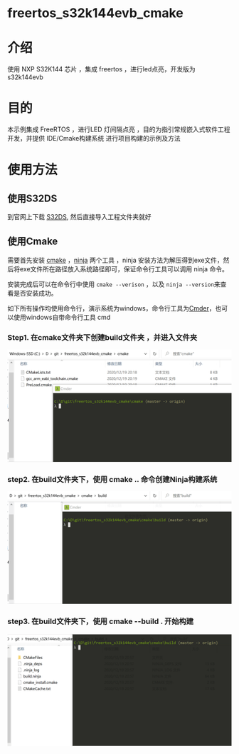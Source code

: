 freertos_s32k144evb_cmake
=============================

# 介绍
使用 NXP S32K144 芯片 ，集成 freertos ，进行led点亮，开发版为 s32k144evb

# 目的
本示例集成 FreeRTOS ，进行LED 灯间隔点亮 ，目的为指引常规嵌入式软件工程开发，并提供 IDE/Cmake构建系统 进行项目构建的示例及方法

# 使用方法

## 使用S32DS 
到官网上下载 [S32DS](https://www.nxp.com/design/software/development-software/s32-design-studio-ide/s32-design-studio-for-arm:S32DS-ARM), 然后直接导入工程文件夹就好

## 使用Cmake

需要首先安装 [cmake](https://cmake.org/) ，[ninja](https://github.com/ninja-build/ninja/releases) 两个工具 ，ninja 安装方法为解压得到exe文件，然后将exe文件所在路径放入系统路径即可，保证命令行工具可以调用 ninja 命令。

安装完成后可以在命令行中使用 `cmake --verison` ，以及 `ninja --version`来查看是否安装成功。

如下所有操作均使用命令行，演示系统为windows，命令行工具为[Cmder](https://cmder.net/)，也可以使用windows自带命令行工具 cmd

### Step1. 在cmake文件夹下创建build文件夹 ，并进入文件夹

![001](Documentation/001.gif)

### step2. 在build文件夹下，使用 cmake .. 命令创建Ninja构建系统

![002](Documentation/002.gif)

### step3. 在build文件夹下，使用 cmake --build . 开始构建

![003](Documentation/003.gif)
